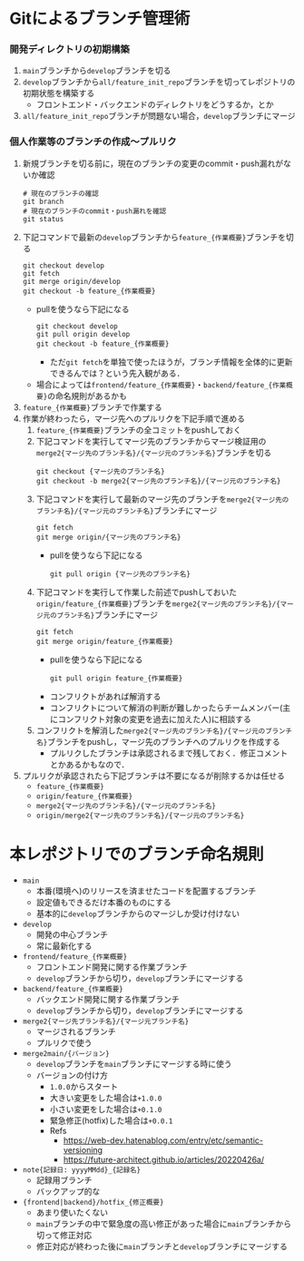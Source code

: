 # Gitによるブランチ管理術
### 開発ディレクトリの初期構築
1. `main`ブランチから`develop`ブランチを切る
1. `develop`ブランチから`all/feature_init_repo`ブランチを切ってレポジトリの初期状態を構築する
    - フロントエンド・バックエンドのディレクトリをどうするか，とか
1. `all/feature_init_repo`ブランチが問題ない場合，`develop`ブランチにマージ


### 個人作業等のブランチの作成～プルリク
1. 新規ブランチを切る前に，現在のブランチの変更のcommit・push漏れがないか確認
    ```
    # 現在のブランチの確認
    git branch
    # 現在のブランチのcommit・push漏れを確認
    git status
    ```
1. 下記コマンドで最新の`develop`ブランチから`feature_{作業概要}`ブランチを切る
    ```
    git checkout develop
    git fetch
    git merge origin/develop
    git checkout -b feature_{作業概要}
    ```
    - pullを使うなら下記になる
        ```
        git checkout develop
        git pull origin develop
        git checkout -b feature_{作業概要}
        ```
        - ただ`git fetch`を単独で使ったほうが，ブランチ情報を全体的に更新できるんでは？という先入観がある．
    - 場合によっては`frontend/feature_{作業概要}`・`backend/feature_{作業概要}`の命名規則があるかも
1. `feature_{作業概要}`ブランチで作業する
1. 作業が終わったら，マージ先へのプルリクを下記手順で進める
    1. `feature_{作業概要}`ブランチの全コミットをpushしておく
    1. 下記コマンドを実行してマージ先のブランチからマージ検証用の`merge2{マージ先のブランチ名}/{マージ元のブランチ名}`ブランチを切る
        ```
        git checkout {マージ先のブランチ名}
        git checkout -b merge2{マージ先のブランチ名}/{マージ元のブランチ名}
        ```
    1. 下記コマンドを実行して最新のマージ先のブランチを`merge2{マージ先のブランチ名}/{マージ元のブランチ名}`ブランチにマージ
        ```
        git fetch
        git merge origin/{マージ先のブランチ名}
        ```
        - pullを使うなら下記になる
            ```
            git pull origin {マージ先のブランチ名}
            ```
    1. 下記コマンドを実行して作業した前述でpushしておいた`origin/feature_{作業概要}`ブランチを`merge2{マージ先のブランチ名}/{マージ元のブランチ名}`ブランチにマージ
        ```
        git fetch
        git merge origin/feature_{作業概要}
        ```
        - pullを使うなら下記になる
            ```
            git pull origin feature_{作業概要}
            ```
        - コンフリクトがあれば解消する
        - コンフリクトについて解消の判断が難しかったらチームメンバー(主にコンフリクト対象の変更を過去に加えた人)に相談する
    1. コンフリクトを解消した`merge2{マージ先のブランチ名}/{マージ元のブランチ名}`ブランチをpushし，マージ先のブランチへのプルリクを作成する
        - プルリクしたブランチは承認されるまで残しておく．修正コメントとかあるかもなので．
1. プルリクが承認されたら下記ブランチは不要になるが削除するかは任せる
    - `feature_{作業概要}`
    - `origin/feature_{作業概要}`
    - `merge2{マージ先のブランチ名}/{マージ元のブランチ名}`
    - `origin/merge2{マージ先のブランチ名}/{マージ元のブランチ名}`


# 本レポジトリでのブランチ命名規則
- `main`
    - 本番(環境へ)のリリースを済ませたコードを配置するブランチ
    - 設定値もできるだけ本番のものにする
    - 基本的に`develop`ブランチからのマージしか受け付けない
- `develop`
    - 開発の中心ブランチ
    - 常に最新化する
- `frontend/feature_{作業概要}`
    - フロントエンド開発に関する作業ブランチ
    - `develop`ブランチから切り，`develop`ブランチにマージする
- `backend/feature_{作業概要}`
    - バックエンド開発に関する作業ブランチ
    - `develop`ブランチから切り，`develop`ブランチにマージする
- `merge2{マージ先ブランチ名}/{マージ元ブランチ名}`
    - マージされるブランチ
    - プルリクで使う
- `merge2main/{バージョン}`
    - `develop`ブランチを`main`ブランチにマージする時に使う
    - バージョンの付け方
        - `1.0.0`からスタート
        - 大きい変更をした場合は`+1.0.0`
        - 小さい変更をした場合は`+0.1.0`
        - 緊急修正(hotfix)した場合は`+0.0.1`
        - Refs
            - https://web-dev.hatenablog.com/entry/etc/semantic-versioning
            - https://future-architect.github.io/articles/20220426a/
- `note{記録日: yyyyMMdd}_{記録名}`
    - 記録用ブランチ
    - バックアップ的な
- `{frontend|backend}/hotfix_{修正概要}`
    - あまり使いたくない
    - `main`ブランチの中で緊急度の高い修正があった場合に`main`ブランチから切って修正対応
    - 修正対応が終わった後に`main`ブランチと`develop`ブランチにマージする

